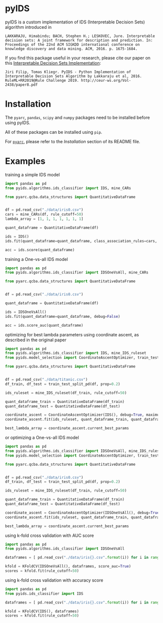 # pyIDS

pyIDS is a custom implementation of IDS (Interpretable Decision Sets) algorithm introduced in

```LAKKARAJU, Himabindu; BACH, Stephen H.; LESKOVEC, Jure. Interpretable decision sets: A joint framework for description and prediction. In: Proceedings of the 22nd ACM SIGKDD international conference on knowledge discovery and data mining. ACM, 2016. p. 1675-1684.```

If you find this package useful in your research, please cite our paper on this [Interpretable Decision Sets Implementation](https://nb.vse.cz/~klit01/papers/RuleML_Challenge_IDS.pdf):

    Jiri Filip, Tomas Kliegr. PyIDS - Python Implementation of Interpretable Decision Sets Algorithm by Lakkaraju et al, 2016. RuleML+RR2019@Rule Challenge 2019. http://ceur-ws.org/Vol-2438/paper8.pdf


# Installation

The `pyarc`, `pandas`, `scipy` and `numpy` packages need to be installed before using pyIDS.

All of these packages can be installed using `pip`.

For [`pyarc`](https://github.com/jirifilip/pyARC), please refer to the *Installation* section of its README file.

# Examples

training a simple IDS model

```python
import pandas as pd
from pyids.algorithms.ids_classifier import IDS, mine_CARs

from pyarc.qcba.data_structures import QuantitativeDataFrame


df = pd.read_csv("./data/iris0.csv")
cars = mine_CARs(df, rule_cutoff=50)
lambda_array = [1, 1, 1, 1, 1, 1, 1]

quant_dataframe = QuantitativeDataFrame(df)

ids = IDS()
ids.fit(quant_dataframe=quant_dataframe, class_association_rules=cars, lambda_array=lambda_array, debug=False)

acc = ids.score(quant_dataframe)
```

training a One-vs-all IDS model

```python
import pandas as pd
from pyids.algorithms.ids_classifier import IDSOneVsAll, mine_CARs

from pyarc.qcba.data_structures import QuantitativeDataFrame


df = pd.read_csv("./data/iris0.csv")

quant_dataframe = QuantitativeDataFrame(df)

ids = IDSOneVsAll()
ids.fit(quant_dataframe=quant_dataframe, debug=False)

acc = ids.score_auc(quant_dataframe)
```

optimizing for best lambda parameters using coordinate ascent, as described in the original paper

```python
import pandas as pd
from pyids.algorithms.ids_classifier import IDS, mine_IDS_ruleset
from pyids.model_selection import CoordinateAscentOptimizer, train_test_split_pd

from pyarc.qcba.data_structures import QuantitativeDataFrame


df = pd.read_csv("./data/titanic.csv")
df_train, df_test = train_test_split_pd(df, prop=0.2)

ids_ruleset = mine_IDS_ruleset(df_train, rule_cutoff=50)

quant_dataframe_train = QuantitativeDataFrame(df_train)
quant_dataframe_test = QuantitativeDataFrame(df_test)

coordinate_ascent = CoordinateAscentOptimizer(IDS(), debug=True, maximum_delta_between_iterations=200, maximum_score_estimation_iterations=3)
coordinate_ascent.fit(ids_ruleset, quant_dataframe_train, quant_dataframe_test)

best_lambda_array = coordinate_ascent.current_best_params
```

or optimizing a One-vs-all IDS model

```python
import pandas as pd
from pyids.algorithms.ids_classifier import IDSOneVsAll, mine_IDS_ruleset
from pyids.model_selection import CoordinateAscentOptimizer, train_test_split_pd

from pyarc.qcba.data_structures import QuantitativeDataFrame


df = pd.read_csv("./data/iris0.csv")
df_train, df_test = train_test_split_pd(df, prop=0.2)

ids_ruleset = mine_IDS_ruleset(df_train, rule_cutoff=50)

quant_dataframe_train = QuantitativeDataFrame(df_train)
quant_dataframe_test = QuantitativeDataFrame(df_test)

coordinate_ascent = CoordinateAscentOptimizer(IDSOneVsAll(), debug=True, maximum_delta_between_iterations=200, maximum_score_estimation_iterations=3)
coordinate_ascent.fit(ids_ruleset, quant_dataframe_train, quant_dataframe_test)

best_lambda_array = coordinate_ascent.current_best_params
```

using k-fold cross validation with AUC score

```python
import pandas as pd
from pyids.algorithms.ids_classifier import IDSOneVsAll

dataframes = [ pd.read_csv("./data/iris{}.csv".format(i)) for i in range(10)]

kfold = KFoldCV(IDSOneVsAll(), dataframes, score_auc=True)
scores = kfold.fit(rule_cutoff=50)
```

using k-fold cross validation with accuracy score

```python
import pandas as pd
from pyids.ids_classifier import IDS

dataframes = [ pd.read_csv("./data/iris{}.csv".format(i)) for i in range(10)]

kfold = KFoldCV(IDS(), dataframes)
scores = kfold.fit(rule_cutoff=50)
```
